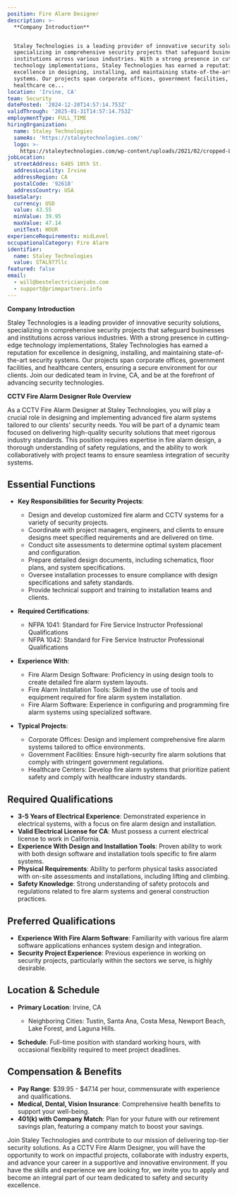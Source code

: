 ```yaml
---
position: Fire Alarm Designer
description: >-
  **Company Introduction**


  Staley Technologies is a leading provider of innovative security solutions,
  specializing in comprehensive security projects that safeguard businesses and
  institutions across various industries. With a strong presence in cutting-edge
  technology implementations, Staley Technologies has earned a reputation for
  excellence in designing, installing, and maintaining state-of-the-art security
  systems. Our projects span corporate offices, government facilities, and
  healthcare ce...
location: 'Irvine, CA'
team: Security
datePosted: '2024-12-20T14:57:14.753Z'
validThrough: '2025-01-31T14:57:14.753Z'
employmentType: FULL_TIME
hiringOrganization:
  name: Staley Technologies
  sameAs: 'https://staleytechnologies.com/'
  logo: >-
    https://staleytechnologies.com/wp-content/uploads/2021/02/cropped-Logo_StaleyTechnologies.png
jobLocation:
  streetAddress: 6485 10th St.
  addressLocality: Irvine
  addressRegion: CA
  postalCode: '92618'
  addressCountry: USA
baseSalary:
  currency: USD
  value: 43.55
  minValue: 39.95
  maxValue: 47.14
  unitText: HOUR
experienceRequirements: midLevel
occupationalCategory: Fire Alarm
identifier:
  name: Staley Technologies
  value: STAL977llc
featured: false
email:
  - will@bestelectricianjobs.com
  - support@primepartners.info
---
```




**Company Introduction**

Staley Technologies is a leading provider of innovative security solutions, specializing in comprehensive security projects that safeguard businesses and institutions across various industries. With a strong presence in cutting-edge technology implementations, Staley Technologies has earned a reputation for excellence in designing, installing, and maintaining state-of-the-art security systems. Our projects span corporate offices, government facilities, and healthcare centers, ensuring a secure environment for our clients. Join our dedicated team in Irvine, CA, and be at the forefront of advancing security technologies.

**CCTV Fire Alarm Designer Role Overview**

As a CCTV Fire Alarm Designer at Staley Technologies, you will play a crucial role in designing and implementing advanced fire alarm systems tailored to our clients' security needs. You will be part of a dynamic team focused on delivering high-quality security solutions that meet rigorous industry standards. This position requires expertise in fire alarm design, a thorough understanding of safety regulations, and the ability to work collaboratively with project teams to ensure seamless integration of security systems.

## Essential Functions

- **Key Responsibilities for Security Projects**: 
  - Design and develop customized fire alarm and CCTV systems for a variety of security projects.
  - Coordinate with project managers, engineers, and clients to ensure designs meet specified requirements and are delivered on time.
  - Conduct site assessments to determine optimal system placement and configuration.
  - Prepare detailed design documents, including schematics, floor plans, and system specifications.
  - Oversee installation processes to ensure compliance with design specifications and safety standards.
  - Provide technical support and training to installation teams and clients.
  
- **Required Certifications**:
  - NFPA 1041: Standard for Fire Service Instructor Professional Qualifications
  - NFPA 1042: Standard for Fire Service Instructor Professional Qualifications

- **Experience With**:
  - Fire Alarm Design Software: Proficiency in using design tools to create detailed fire alarm system layouts.
  - Fire Alarm Installation Tools: Skilled in the use of tools and equipment required for fire alarm system installation.
  - Fire Alarm Software: Experience in configuring and programming fire alarm systems using specialized software.

- **Typical Projects**:
  - Corporate Offices: Design and implement comprehensive fire alarm systems tailored to office environments.
  - Government Facilities: Ensure high-security fire alarm solutions that comply with stringent government regulations.
  - Healthcare Centers: Develop fire alarm systems that prioritize patient safety and comply with healthcare industry standards.

## Required Qualifications

- **3-5 Years of Electrical Experience**: Demonstrated experience in electrical systems, with a focus on fire alarm design and installation.
- **Valid Electrical License for CA**: Must possess a current electrical license to work in California.
- **Experience With Design and Installation Tools**: Proven ability to work with both design software and installation tools specific to fire alarm systems.
- **Physical Requirements**: Ability to perform physical tasks associated with on-site assessments and installations, including lifting and climbing.
- **Safety Knowledge**: Strong understanding of safety protocols and regulations related to fire alarm systems and general construction practices.

## Preferred Qualifications

- **Experience With Fire Alarm Software**: Familiarity with various fire alarm software applications enhances system design and integration.
- **Security Project Experience**: Previous experience in working on security projects, particularly within the sectors we serve, is highly desirable.

## Location & Schedule

- **Primary Location**: Irvine, CA
  - Neighboring Cities: Tustin, Santa Ana, Costa Mesa, Newport Beach, Lake Forest, and Laguna Hills.

- **Schedule**: Full-time position with standard working hours, with occasional flexibility required to meet project deadlines.

## Compensation & Benefits

- **Pay Range**: $39.95 - $47.14 per hour, commensurate with experience and qualifications.
- **Medical, Dental, Vision Insurance**: Comprehensive health benefits to support your well-being.
- **401(k) with Company Match**: Plan for your future with our retirement savings plan, featuring a company match to boost your savings.

Join Staley Technologies and contribute to our mission of delivering top-tier security solutions. As a CCTV Fire Alarm Designer, you will have the opportunity to work on impactful projects, collaborate with industry experts, and advance your career in a supportive and innovative environment. If you have the skills and experience we are looking for, we invite you to apply and become an integral part of our team dedicated to safety and security excellence.